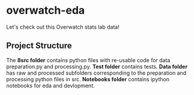 # overwatch-eda
Let's check out this Overwatch stats lab data!

## Project Structure

The **8src folder** contains python files with re-usable code for data preparation.py and processing.py.
**Test folder** contains tests.
**Data folder** has raw and processed subfolders corresponding to the preparation and processing python files in src.
**Notebooks folder** contains ipython notebooks for eda and devlopment.